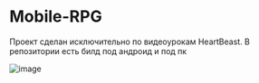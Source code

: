 # Mobile-RPG

Проект сделан исключительно по видеоурокам HeartBeast. В репозитории есть билд под андроид и под пк

![image](https://user-images.githubusercontent.com/48183867/192602379-5260dd21-abc7-4544-959c-951fc760a418.png)
